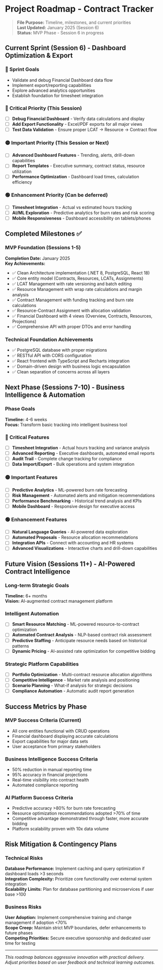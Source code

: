 # Project Roadmap - Contract Tracker

> **File Purpose:** Timeline, milestones, and current priorities  
> **Last Updated:** January 2025 (Session 6)  
> **Status:** MVP Phase - Session 6 in progress

## Current Sprint (Session 6) - Dashboard Optimization & Export

### 🎯 Sprint Goals
- Validate and debug Financial Dashboard data flow
- Implement export/reporting capabilities
- Explore advanced analytics opportunities
- Establish foundation for timesheet integration

### 🔴 Critical Priority (This Session)
- [ ] **Debug Financial Dashboard** - Verify data calculations and display
- [ ] **Add Export Functionality** - Excel/PDF exports for all major views
- [ ] **Test Data Validation** - Ensure proper LCAT → Resource → Contract flow

### 🟡 Important Priority (This Session or Next)
- [ ] **Advanced Dashboard Features** - Trending, alerts, drill-down capabilities
- [ ] **Report Templates** - Executive summary, contract status, resource utilization
- [ ] **Performance Optimization** - Dashboard load times, calculation efficiency

### 🟢 Enhancement Priority (Can be deferred)
- [ ] **Timesheet Integration** - Actual vs estimated hours tracking
- [ ] **AI/ML Exploration** - Predictive analytics for burn rates and risk scoring
- [ ] **Mobile Responsiveness** - Dashboard accessibility on tablets/phones

## Completed Milestones ✅

### MVP Foundation (Sessions 1-5)
**Completion Date:** January 2025  
**Key Achievements:**
- ✅ Clean Architecture implementation (.NET 8, PostgreSQL, React 18)
- ✅ Core entity model (Contracts, Resources, LCATs, Assignments)
- ✅ LCAT Management with rate versioning and batch editing
- ✅ Resource Management with wrap rate calculations and margin analysis
- ✅ Contract Management with funding tracking and burn rate calculations
- ✅ Resource-Contract Assignment with allocation validation
- ✅ Financial Dashboard with 4 views (Overview, Contracts, Resources, Projections)
- ✅ Comprehensive API with proper DTOs and error handling

### Technical Foundation Achievements
- ✅ PostgreSQL database with proper migrations
- ✅ RESTful API with CORS configuration
- ✅ React frontend with TypeScript and Recharts integration
- ✅ Domain-driven design with business logic encapsulation
- ✅ Clean separation of concerns across all layers

## Next Phase (Sessions 7-10) - Business Intelligence & Automation

### Phase Goals
**Timeline:** 4-6 weeks  
**Focus:** Transform basic tracking into intelligent business tool

### 🔴 Critical Features
- [ ] **Timesheet Integration** - Actual hours tracking and variance analysis
- [ ] **Advanced Reporting** - Executive dashboards, automated email reports
- [ ] **Audit Trail** - Complete change tracking for compliance
- [ ] **Data Import/Export** - Bulk operations and system integration

### 🟡 Important Features
- [ ] **Predictive Analytics** - ML-powered burn rate forecasting
- [ ] **Risk Management** - Automated alerts and mitigation recommendations
- [ ] **Performance Benchmarking** - Historical trend analysis and KPIs
- [ ] **Mobile Dashboard** - Responsive design for executive access

### 🟢 Enhancement Features
- [ ] **Natural Language Queries** - AI-powered data exploration
- [ ] **Automated Proposals** - Resource allocation recommendations
- [ ] **Integration APIs** - Connect with accounting and HR systems
- [ ] **Advanced Visualizations** - Interactive charts and drill-down capabilities

## Future Vision (Sessions 11+) - AI-Powered Contract Intelligence

### Long-term Strategic Goals
**Timeline:** 6+ months  
**Vision:** AI-augmented contract management platform

### Intelligent Automation
- [ ] **Smart Resource Matching** - ML-powered resource-to-contract optimization
- [ ] **Automated Contract Analysis** - NLP-based contract risk assessment
- [ ] **Predictive Staffing** - Anticipate resource needs based on historical patterns
- [ ] **Dynamic Pricing** - AI-assisted rate optimization for competitive bidding

### Strategic Platform Capabilities
- [ ] **Portfolio Optimization** - Multi-contract resource allocation algorithms
- [ ] **Competitive Intelligence** - Market rate analysis and positioning
- [ ] **Scenario Planning** - What-if analysis for strategic decisions
- [ ] **Compliance Automation** - Automatic audit report generation

## Success Metrics by Phase

### MVP Success Criteria (Current)
- All core entities functional with CRUD operations
- Financial dashboard displaying accurate calculations
- Export capabilities for major data sets
- User acceptance from primary stakeholders

### Business Intelligence Success Criteria
- 50% reduction in manual reporting time
- 95% accuracy in financial projections
- Real-time visibility into contract health
- Automated compliance reporting

### AI Platform Success Criteria
- Predictive accuracy >80% for burn rate forecasting
- Resource optimization recommendations adopted >70% of time
- Competitive advantage demonstrated through faster, more accurate bidding
- Platform scalability proven with 10x data volume

## Risk Mitigation & Contingency Plans

### Technical Risks
**Database Performance:** Implement caching and query optimization if dashboard loads >3 seconds  
**Integration Complexity:** Prioritize core functionality over external system integration  
**Scalability Limits:** Plan for database partitioning and microservices if user base >100

### Business Risks
**User Adoption:** Implement comprehensive training and change management if adoption <70%  
**Scope Creep:** Maintain strict MVP boundaries, defer enhancements to future phases  
**Competing Priorities:** Secure executive sponsorship and dedicated user time for testing

---

*This roadmap balances aggressive innovation with practical delivery. Adjust priorities based on user feedback and technical learning outcomes.*